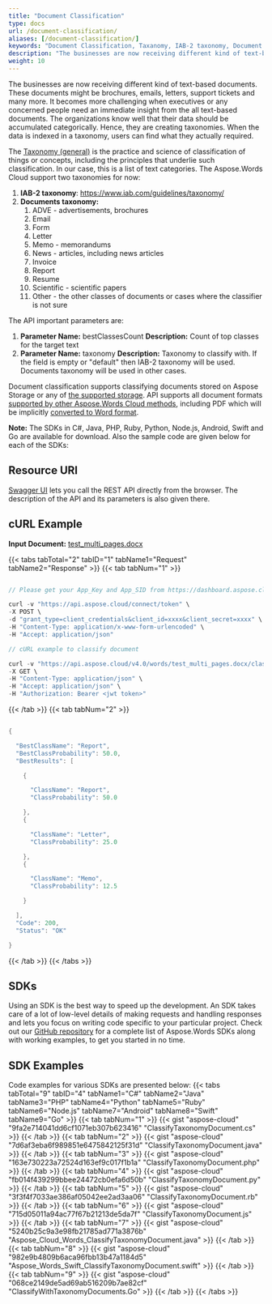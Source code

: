 ```yaml
---
title: "Document Classification"
type: docs
url: /document-classification/
aliases: [/document-classification/]
keywords: "Document Classification, Taxanomy, IAB-2 taxonomy, Document Taxonomy, Word, Microsoft Word, Java, .NET, PHP, Ruby, Python, NodeJS, Swift, Android ,Go"
description: "The businesses are now receiving different kind of text-based documents. These documents might be brochures, emails, letters, support tickets and many more. It becomes more challenging when executives or any concerned people need an immediate insight from the all text-based documents. The organizations know well that their data should be accumulated categorically. Hence, they are creating taxonomies. When the data is indexed in a taxonomy, users can find what they actually required.The Taxonomy (general) is the practice and science of classification of things or concepts, including the principles that underlie such classification. In our case, this is a list of text categories. The Aspose.Words Cloud support two taxonomies for now: IAB-2 taxonomy: Documents taxonomy:ADVE - advertisements, brochuresEmailFormLetterMemo - memorandumsNews - articles, including news articlesInvoiceReportResumeScientific - scientific papersOther - the other classes of documents or cases where the classifier is not sure"
weight: 10
---
```


The businesses are now receiving different kind of text-based documents. These documents might be brochures, emails, letters, support tickets and many more. It becomes more challenging when executives or any concerned people need an immediate insight from the all text-based documents. The organizations know well that their data should be accumulated categorically. Hence, they are creating taxonomies. When the data is indexed in a taxonomy, users can find what they actually required.

The [Taxonomy (general)](https://en.wikipedia.org/wiki/Taxonomy_\(general\)) is the practice and science of classification of things or concepts, including the principles that underlie such classification. In our case, this is a list of text categories. The Aspose.Words Cloud support two taxonomies for now:

1. **IAB-2 taxonomy**: <https://www.iab.com/guidelines/taxonomy/>
1. **Documents taxonomy:**
   1. ADVE - advertisements, brochures
   1. Email
   1. Form
   1. Letter
   1. Memo - memorandums
   1. News - articles, including news articles
   1. Invoice
   1. Report
   1. Resume
   1. Scientific - scientific papers
   1. Other - the other classes of documents or cases where the classifier is not sure

The API important parameters are:

1. **Parameter Name:** bestClassesCount
   **Description:** Count of top classes for the target text
1. **Parameter Name:** taxonomy
   **Description:** Taxonomy to classify with. If the field is empty or "default" then IAB-2 taxonomy will be used. Documents taxonomy will be used in other cases.

Document classification supports classifying documents stored on Aspose Storage or any of [the supported storage](https://docs.aspose.cloud/display/storagecloud/How+to+Configure+3rd+Party+Cloud+Storages). API supports all document formats [supported by other Aspose.Words Cloud methods](https://products.aspose.cloud/words/cloud), including PDF which will be implicitly [converted to Word format](/convert-pdf-document-to-word/).

**Note:** The SDKs in C#, Java, PHP, Ruby, Python, Node.js, Android, Swift and Go are available for download. Also the sample code are given below for each of the SDKs:

## Resource URI

[Swagger UI](https://apireference.aspose.cloud/words/#/Classification/ClassifyDocument) lets you call the REST API directly from the browser. The description of the API and its parameters is also given there.

## cURL Example

**Input Document:** [test_multi_pages.docx](attachments/884752/1180129.docx)

{{< tabs tabTotal="2" tabID="1" tabName1="Request" tabName2="Response" >}}
{{< tab tabNum="1" >}}

```java

// Please get your App_Key and App_SID from https://dashboard.aspose.cloud/#/apps. Place your App_Key in "client_secret" and App_SID in "client_id" argument.

curl -v "https://api.aspose.cloud/connect/token" \
-X POST \
-d "grant_type=client_credentials&client_id=xxxx&client_secret=xxxx" \
-H "Content-Type: application/x-www-form-urlencoded" \
-H "Accept: application/json"

// cURL example to classify document

curl -v "https://api.aspose.cloud/v4.0/words/test_multi_pages.docx/classify?bestClassesCount=3&taxonomy=documents" \
-X GET \
-H "Content-Type: application/json" \
-H "Accept: application/json" \
-H "Authorization: Bearer <jwt token>"

```

{{< /tab >}}
{{< tab tabNum="2" >}}

```java

{

  "BestClassName": "Report",
  "BestClassProbability": 50.0,
  "BestResults": [

    {

      "ClassName": "Report",
      "ClassProbability": 50.0

    },
    {

      "ClassName": "Letter",
      "ClassProbability": 25.0

    },
    {

      "ClassName": "Memo",
      "ClassProbability": 12.5

    }

  ],
  "Code": 200,
  "Status": "OK"

}

```

{{< /tab >}}
{{< /tabs >}}

## SDKs

Using an SDK is the best way to speed up the development. An SDK takes care of a lot of low-level details of making requests and handling responses and lets you focus on writing code specific to your particular project. Check out our [GitHub repository](https://github.com/aspose-words-cloud) for a complete list of Aspose.Words SDKs along with working examples, to get you started in no time.

## SDK Examples

Code examples for various SDKs are presented below:
{{< tabs tabTotal="9" tabID="4" tabName1="C#" tabName2="Java" tabName3="PHP" tabName4="Python" tabName5="Ruby" tabName6="Node.js" tabName7="Android" tabName8="Swift" tabName9="Go" >}}
{{< tab tabNum="1" >}}
{{< gist "aspose-cloud" "9fa2e714041dd6cf1071eb307b623416" "ClassifyTaxonomyDocument.cs" >}}
{{< /tab >}}
{{< tab tabNum="2" >}}
{{< gist "aspose-cloud" "7d6af3eba6f989851e6475842125f31d" "ClassifyTaxonomyDocument.java" >}}
{{< /tab >}}
{{< tab tabNum="3" >}}
{{< gist "aspose-cloud" "163e730223a72524d163ef9c017f1b1a" "ClassifyTaxonomyDocument.php" >}}
{{< /tab >}}
{{< tab tabNum="4" >}}
{{< gist "aspose-cloud" "fb014f439299bbee24472cb0efa6d50b" "ClassifyTaxonomyDocument.py" >}}
{{< /tab >}}
{{< tab tabNum="5" >}}
{{< gist "aspose-cloud" "3f3f4f7033ae386af05042ee2ad3aa06" "ClassifyTaxonomyDocument.rb" >}}
{{< /tab >}}
{{< tab tabNum="6" >}}
{{< gist "aspose-cloud" "715d05011a94ac77f67b21213de5da7f" "ClassifyTaxonomyDocument.js" >}}
{{< /tab >}}
{{< tab tabNum="7" >}}
{{< gist "aspose-cloud" "5240b25c9a3e98fb21785ad771a3876b" "Aspose_Cloud_Words_ClassifyTaxonomyDocument.java" >}}
{{< /tab >}}
{{< tab tabNum="8" >}}
{{< gist "aspose-cloud" "982e9b4809b6aca96fbb13b47a1184d5" "Aspose_Words_Swift_ClassifyTaxonomyDocument.swift" >}}
{{< /tab >}}
{{< tab tabNum="9" >}}
{{< gist "aspose-cloud" "068ce2149de5ad69ab516209b7ae82cf" "ClassifyWithTaxonomyDocuments.Go" >}}
{{< /tab >}}
{{< /tabs >}}
